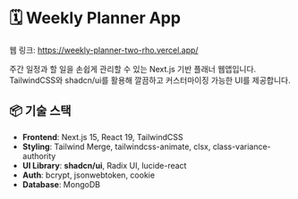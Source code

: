 # 🗓️ Weekly Planner App

웹 링크: https://weekly-planner-two-rho.vercel.app/

주간 일정과 할 일을 손쉽게 관리할 수 있는 Next.js 기반 플래너 웹앱입니다.  
TailwindCSS와 shadcn/ui를 활용해 깔끔하고 커스터마이징 가능한 UI를 제공합니다.

## 📦 기술 스택

- **Frontend**: Next.js 15, React 19, TailwindCSS
- **Styling**: Tailwind Merge, tailwindcss-animate, clsx, class-variance-authority
- **UI Library**: **shadcn/ui**, Radix UI, lucide-react
- **Auth**: bcrypt, jsonwebtoken, cookie
- **Database**: MongoDB
